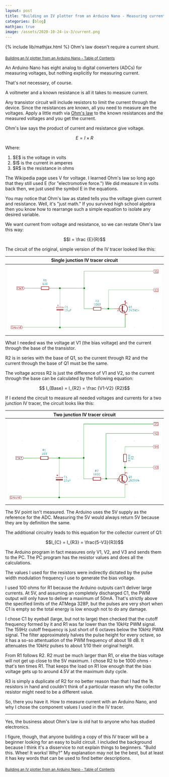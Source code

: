 ```yaml
---
layout: post
title: "Building an IV plotter from an Arduino Nano - Measuring current with an Arduino"
categories: [blog]
mathjax: true
image: /assets/2020-10-24-iv-3/current.png
---
```

{% include lib/mathjax.html %}
Ohm's law doesn't require a current shunt.

<sub>[Building an IV plotter from an Arduino Nano - Table of Contents](iv-1-toc)</sub>

An Arduino Nano has eight analog to digital converters (ADCs) for measuring voltages, but nothing explicitly for measuring current.

That's not necessary, of course.

A voltmeter and a known resistance is all it takes to measure current.

Any transistor circuit will include resistors to limit the current through the device.  Since the resistances are known, all you need to measure are the voltages.  Apply a little math via [Ohm's law](https://en.wikipedia.org/wiki/Ohm%27s_law) to the known resistances and the measured voltages and you get the current.

Ohm's law says the product of current and resistance give voltage. 

$$E = I \times R $$

Where:

1. \$E\$ is the voltage in volts
2. \$I\$ is the current in amperes
3. \$R\$ is the resistance in ohms

The Wikipedia page uses V for voltage.  I learned Ohm's law so long ago that they still used E (for "electromotive force.")  We did measure it in volts back then, we just used the symbol E in the equations.

You may notice that Ohm's law as stated tells you the voltage given current and resistance.  Well, it's "just math."  If you survived high school algebra then you know how to rearrange such a simple equation to isolate any desired variable.

We want current from voltage and resistance, so we can restate Ohm's law this way:

$$I = \frac {E}{R}$$

The circuit of the original, simple version of the IV tracer looked like this:

|Single junction IV tracer circuit|
|-----------------|
|![Single junction IV tracer circuit](/assets/2020-10-24-iv-3/current.png)|

What I needed was the voltage at V1 (the bias voltage) and the current through the base of the transistor.

R2 is in series with the base of Q1, so the current through R2 and the current through the base of Q1 must be the same.

The voltage across R2 is just the difference of V1 and V2, so the current through the base can be calculated by the following equation:

$$ I_{Base} = I_{R2} = \frac {V1-V2} {R2}$$

If I extend the circuit to measure all needed voltages and currents for a two junction IV tracer, the circuit looks like this:

|Two junction IV tracer circuit|
|-----------------|
|![Two junction IV tracer circuit](/assets/2020-10-24-iv-3/npn.png)|

The 5V point isn't measured.  The Arduino uses the 5V supply as the reference for the ADC.  Measuring the 5V would always return 5V because they are by definition the same.

The additional circuitry leads to this equation for the collector current of Q1:

$$I_{C} = I_{R3} = \frac{5-V3}{R3}$$

The Arduino program in fact measures only V1, V2, and V3 and sends them to the PC.  The PC program has the resistor values and does all the calculations.

The values I used for the resistors were indirectly dictated by the pulse width modulation frequency I use to generate the bias voltage.

I used 100 ohms for R1 because the Arduino outputs can't deliver large currents.  At 5V, and assuming an completely discharged C1, the PWM output will only have to deliver a maximum of 50mA.  That's strictly above the specified limits of the ATMega 328P, but the pulses are very short when C1 is empty so the total energy is low enough not to do any damage.

I chose C1 by eyeball (large, but not to large) then checked that the cutoff frequency formed by it and R1 was far lower than the 10kHz PWM signal.  The 159Hz cutoff frequency is just short of 6 octaves below the 10kHz PWM signal.  The filter approximately halves the pulse height for every octave, so it has a so-so attentuation of the PWM frequency of about 18 dB.  It attenuates the 10kHz pulses to about 1/10 their original height.

From R1 follows R2.  R2 must be much larger than R1, or else the bias voltage will not get up close to the 5V maximum.  I chose R2 to be 1000 ohms - that's ten times R1.  That keeps the load on R1 low enough that the bias voltage gets up to around 4.5V at the maximum duty cycle.

R3 is simply a duplicate of R2 for no better reason than that I had the 1k resistors in hand and couldn't think of a particular reason why the collector resistor might need to be a different value.

So, there you have it.  How to measure current with an Arduino Nano, and why I chose the component values I used in the IV tracer.

--------

Yes, the business about Ohm's law is old hat to anyone who has studied electronics.

I figure, though, that anyone building a copy of this IV tracer will be a beginner looking for an easy to build circuit. I included the background because I think it's a disservice to not explain things to beginners.  "Build this.  Whee! It works! Why?"  My explanation may not be the best, but at least it has key words that can be used to find better descriptions. 

<sub>[Building an IV plotter from an Arduino Nano - Table of Contents](iv-1-toc)</sub>
 
